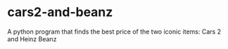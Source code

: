 # cars2-and-beanz
A python program that finds the best price of the two iconic items: Cars 2 and Heinz Beanz
